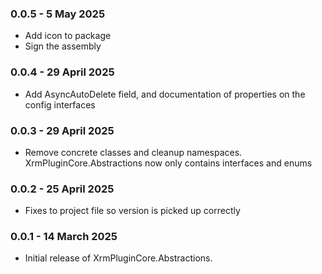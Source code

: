 ### 0.0.5 - 5 May 2025
* Add icon to package
* Sign the assembly

### 0.0.4 - 29 April 2025
* Add AsyncAutoDelete field, and documentation of properties on the config interfaces

### 0.0.3 - 29 April 2025
* Remove concrete classes and cleanup namespaces. XrmPluginCore.Abstractions now only contains interfaces and enums

### 0.0.2 - 25 April 2025
* Fixes to project file so version is picked up correctly

### 0.0.1 - 14 March 2025
* Initial release of XrmPluginCore.Abstractions.
